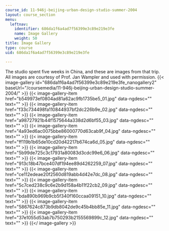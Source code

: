 ```yaml
---
course_id: 11-946j-beijing-urban-design-studio-summer-2004
layout: course_section
menu:
  leftnav:
    identifier: 686da1f6a4ad7f56399e3c89e219e3fe
    name: Image Gallery
    weight: 50
title: Image Gallery
type: course
uid: 686da1f6a4ad7f56399e3c89e219e3fe

---
```


The studio spent five weeks in China, and these are images from that trip. All images are courtesy of Prof. Jan Wampler and used with permission.
{{< image-gallery id="686da1f6a4ad7f56399e3c89e219e3fe_nanogallery2" baseUrl="/coursemedia/11-946j-beijing-urban-design-studio-summer-2004/" >}}
{{< image-gallery-item href="b549973ef0804ad81a62ac9fb1735be5_01.jpg" data-ngdesc="" text="" >}}
{{< image-gallery-item href="f33c734498fa110844937bf2dc226b9e_02.jpg" data-ngdesc="" text="" >}}
{{< image-gallery-item href="a98727921b44f1575644a338d2d6bf55_03.jpg" data-ngdesc="" text="" >}}
{{< image-gallery-item href="4a93ed6ac0075bbe86000770d63cab9f_04.jpg" data-ngdesc="" text="" >}}
{{< image-gallery-item href="ff119b1b65de10cd20d42217b674ca6d_05.jpg" data-ngdesc="" text="" >}}
{{< image-gallery-item href="5b99de725c3c17931a80083d3cdc99e6_06.jpg" data-ngdesc="" text="" >}}
{{< image-gallery-item href="913c18b47bce407df194ee89d4262259_07.jpg" data-ngdesc="" text="" >}}
{{< image-gallery-item href="ce112edeae20f2560d819abb4d42e7dc_08.jpg" data-ngdesc="" text="" >}}
{{< image-gallery-item href="5c7ced238c9c6e2b9d158a4b11f22cb2_09.jpg" data-ngdesc="" text="" >}}
{{< image-gallery-item href="bda890b969b9cb5f340f160ccaa09151_10.jpg" data-ngdesc="" text="" >}}
{{< image-gallery-item href="5867624c873b9db8042de9c45b4bb85e_11.jpg" data-ngdesc="" text="" >}}
{{< image-gallery-item href="37e1055d53ab7b750293b2155569899c_12.jpg" data-ngdesc="" text="" >}}
{{</ image-gallery >}}